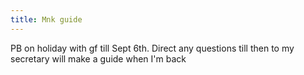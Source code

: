 ```yaml
---
title: Mnk guide
---
```

PB on holiday with gf till Sept 6th. Direct any questions till then to my secretary will make a guide when I'm back